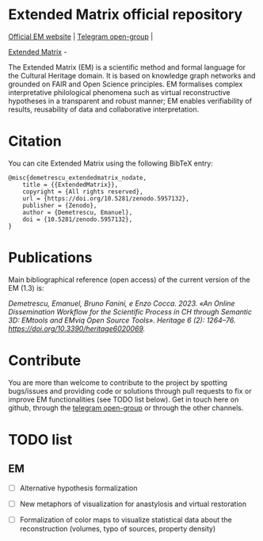 # Extended Matrix official repository

[Official EM website](http://extendedmatrix.org) | 
[Telegram open-group](https://t.me/UserGroupEM) | 

<!---
![Header](./public/res/header.jpg)
-->

[Extended Matrix](https://www.extendedmatrix.org) - 

The Extended Matrix (EM) is a scientific method and formal language for the Cultural Heritage domain. It is based on knowledge graph networks and grounded on FAIR and Open Science principles. EM formalises complex interpretative philological phenomena such as virtual reconstructive hypotheses in a transparent and robust manner; EM enables verifiability of results, reusability of data and collaborative interpretation.

# Citation
You can cite Extended Matrix using the following BibTeX entry:

```
@misc{demetrescu_extendedmatrix_nodate,
	title = {{ExtendedMatrix}},
	copyright = {All rights reserved},
	url = {https://doi.org/10.5281/zenodo.5957132},
	publisher = {Zenodo},
	author = {Demetrescu, Emanuel},
	doi = {10.5281/zenodo.5957132},
}

```

# Publications
Main bibliographical reference (open access) of the current version of the EM (1.3) is:

*Demetrescu, Emanuel, Bruno Fanini, e Enzo Cocca. 2023. «An Online Dissemination Workflow for the Scientific Process in CH through Semantic 3D: EMtools and EMviq Open Source Tools». Heritage 6 (2): 1264–76. https://doi.org/10.3390/heritage6020069.*

<!---
You can find [here](url) a complete list of publications where EM was employed in different national and international projects.
-->

# Contribute
You are more than welcome to contribute to the project by spotting bugs/issues and providing code or solutions through pull requests to fix or improve EM functionalities (see TODO list below). Get in touch here on github, through the [telegram open-group](https://t.me/UserGroupEM) or through the other channels.

# TODO list

## EM
- [ ] Alternative hypothesis formalization
- [ ] New metaphors of visualization for anastylosis and virtual restoration
- [ ] Formalization of color maps to visualize statistical data about the reconstruction (volumes, typo of sources, property density)

